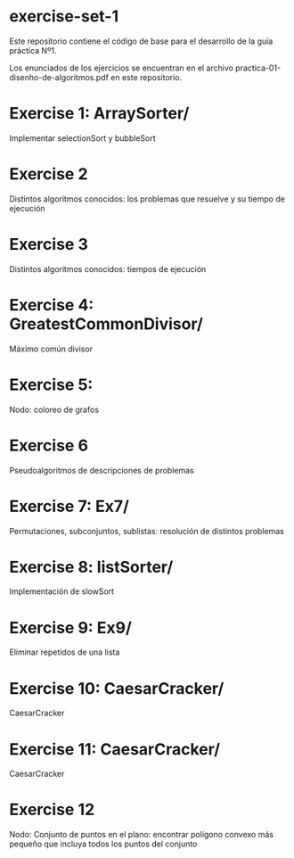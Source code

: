 # exercise-set-1

Este repositorio contiene el código de base para el desarrollo de la guía práctica Nº1.

Los enunciados de los ejercicios se encuentran en el archivo practica-01-disenho-de-algoritmos.pdf en este repositorio.

# Exercise 1: ArraySorter/
Implementar selectionSort y bubbleSort

# Exercise 2
Distintos algoritmos conocidos: los problemas que resuelve y su tiempo de ejecución

# Exercise 3
Distintos algoritmos conocidos: tiempos de ejecución

# Exercise 4: GreatestCommonDivisor/
Máximo común divisor

# Exercise 5: 
Nodo: coloreo de grafos

# Exercise 6
Pseudoalgoritmos de descripciones de problemas

# Exercise 7: Ex7/
Permutaciones, subconjuntos, sublistas: resolución de distintos problemas

# Exercise 8: listSorter/
Implementación de slowSort

# Exercise 9: Ex9/
Eliminar repetidos de una lista

# Exercise 10: CaesarCracker/
CaesarCracker

# Exercise 11: CaesarCracker/
CaesarCracker

# Exercise 12
Nodo: Conjunto de puntos en el plano: encontrar polígono convexo más pequeño que incluya todos los puntos del conjunto
